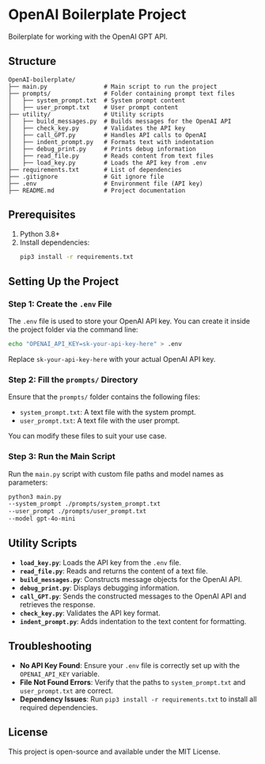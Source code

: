 # OpenAI Boilerplate Project

Boilerplate for working with the OpenAI GPT API.

## Structure

```
OpenAI-boilerplate/
├── main.py                # Main script to run the project
├── prompts/               # Folder containing prompt text files
│   ├── system_prompt.txt  # System prompt content
│   ├── user_prompt.txt    # User prompt content
├── utility/               # Utility scripts
│   ├── build_messages.py  # Builds messages for the OpenAI API
│   ├── check_key.py       # Validates the API key
│   ├── call_GPT.py        # Handles API calls to OpenAI
│   ├── indent_prompt.py   # Formats text with indentation
│   ├── debug_print.py     # Prints debug information
│   ├── read_file.py       # Reads content from text files
│   ├── load_key.py        # Loads the API key from .env
├── requirements.txt       # List of dependencies
├── .gitignore             # Git ignore file
├── .env                   # Environment file (API key)
├── README.md              # Project documentation
```

## Prerequisites
1. Python 3.8+
2. Install dependencies:
   ```bash
   pip3 install -r requirements.txt
   ```

## Setting Up the Project

### Step 1: Create the `.env` File
The `.env` file is used to store your OpenAI API key. You can create it inside the project folder via the command line:

```bash
echo "OPENAI_API_KEY=sk-your-api-key-here" > .env
```
Replace `sk-your-api-key-here` with your actual OpenAI API key.

### Step 2: Fill the `prompts/` Directory
Ensure that the `prompts/` folder contains the following files:
- `system_prompt.txt`: A text file with the system prompt.
- `user_prompt.txt`: A text file with the user prompt.

You can modify these files to suit your use case.

### Step 3: Run the Main Script
Run the `main.py` script with custom file paths and model names as parameters:

```bash
python3 main.py
--system_prompt ./prompts/system_prompt.txt
--user_prompt ./prompts/user_prompt.txt
--model gpt-4o-mini
```

## Utility Scripts
- **`load_key.py`**: Loads the API key from the `.env` file.
- **`read_file.py`**: Reads and returns the content of a text file.
- **`build_messages.py`**: Constructs message objects for the OpenAI API.
- **`debug_print.py`**: Displays debugging information.
- **`call_GPT.py`**: Sends the constructed messages to the OpenAI API and retrieves the response.
- **`check_key.py`**: Validates the API key format.
- **`indent_prompt.py`**: Adds indentation to the text content for formatting.

## Troubleshooting
- **No API Key Found**: Ensure your `.env` file is correctly set up with the `OPENAI_API_KEY` variable.
- **File Not Found Errors**: Verify that the paths to `system_prompt.txt` and `user_prompt.txt` are correct.
- **Dependency Issues**: Run `pip3 install -r requirements.txt` to install all required dependencies.

## License
This project is open-source and available under the MIT License.

